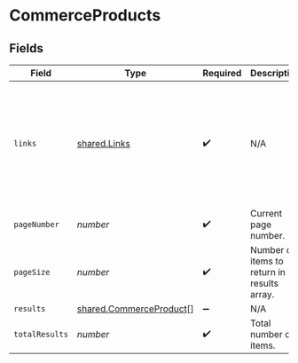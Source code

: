 # CommerceProducts


## Fields

| Field                                                                                                                                       | Type                                                                                                                                        | Required                                                                                                                                    | Description                                                                                                                                 | Example                                                                                                                                     |
| ------------------------------------------------------------------------------------------------------------------------------------------- | ------------------------------------------------------------------------------------------------------------------------------------------- | ------------------------------------------------------------------------------------------------------------------------------------------- | ------------------------------------------------------------------------------------------------------------------------------------------- | ------------------------------------------------------------------------------------------------------------------------------------------- |
| `links`                                                                                                                                     | [shared.Links](../../../sdk/models/shared/links.md)                                                                                         | :heavy_check_mark:                                                                                                                          | N/A                                                                                                                                         | {<br/>"self": {<br/>"href": "/companies/{id}/data/{dataType}"<br/>},<br/>"current": {<br/>"href": "/companies/{id}/data/{dataType}?page=1\u0026pageSize=10"<br/>}<br/>} |
| `pageNumber`                                                                                                                                | *number*                                                                                                                                    | :heavy_check_mark:                                                                                                                          | Current page number.                                                                                                                        |                                                                                                                                             |
| `pageSize`                                                                                                                                  | *number*                                                                                                                                    | :heavy_check_mark:                                                                                                                          | Number of items to return in results array.                                                                                                 |                                                                                                                                             |
| `results`                                                                                                                                   | [shared.CommerceProduct](../../../sdk/models/shared/commerceproduct.md)[]                                                                   | :heavy_minus_sign:                                                                                                                          | N/A                                                                                                                                         |                                                                                                                                             |
| `totalResults`                                                                                                                              | *number*                                                                                                                                    | :heavy_check_mark:                                                                                                                          | Total number of items.                                                                                                                      |                                                                                                                                             |